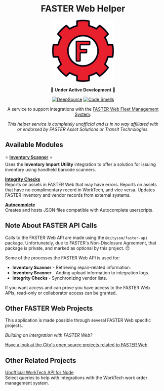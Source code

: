 <div align=center>

# FASTER Web Helper

<img src="public/images/logo.svg" height="200" />

🚧 **Under Active Development** 🚧

[![DeepSource](https://app.deepsource.com/gh/cityssm/faster-web-helper.svg/?label=active+issues&show_trend=true&token=u_wO1FIhQ1v-pNxtKl8dZxM4)](https://app.deepsource.com/gh/cityssm/faster-web-helper/)
[![Code Smells](https://sonarcloud.io/api/project_badges/measure?project=cityssm_faster-web-helper&metric=code_smells)](https://sonarcloud.io/summary/new_code?id=cityssm_faster-web-helper)

A service to support integrations with the
[FASTER Web Fleet Management System](https://fasterasset.com/products/fleet-management-software/).

_This helper service is completely unofficial and is in no way affiliated with or endorsed by FASTER Asset Solutions or Transit Technologies._

</div>

## Available Modules

⭐ [**Inventory Scanner**](./modules/inventoryScanner/README.md) ⭐<br />
Uses the **Inventory Import Utility** integration to offer
a solution for issuing inventory using handheld barcode scanners.

[**Integrity Checks**](./modules/integrityChecker/README.md)<br />
Reports on assets in FASTER Web that may have errors.
Reports on assets that have no complimentary record in WorkTech, and vice versa.
Updates FASTER inventory and vendor records from external systems.

[**Autocomplete**](./modules/autocomplete/README.md)<br />
Creates and hosts JSON files compatible with Autocomplete userscripts.

## Note About FASTER API Calls

Calls to the FASTER Web API are made using the `@cityssm/faster-api` package.
Unfortunately, due to FASTER's Non-Disclosure Agreement, that package is private,
and marked as optional by this project. 😔

Some of the processes the FASTER Web API is used for:

- **Inventory Scanner** - Retrieving repair-related information.
- **Inventory Scanner** - Adding upload information to integration logs.
- **Integrity Checks** - Synchronizing vendor lists.

If you want access and can prove you have access to the FASTER Web APIs,
read-only or collaborator access can be granted.

## Other FASTER Web Projects

This application is made possible through several FASTER Web specific projects.

_Building an intergration with FASTER Web?_

[Have a look at the City's open source projects related to FASTER Web](https://github.com/cityssm/faster-web-projects).

## Other Related Projects

[Unofficial WorkTech API for Node](https://github.com/cityssm/node-worktech-api)<br />
Select queries to help with integrations with the WorkTech work order management system.
